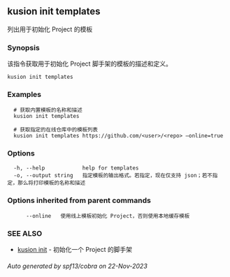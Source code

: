 ## kusion init templates

列出用于初始化 Project 的模板

### Synopsis

该指令获取用于初始化 Project 脚手架的模板的描述和定义。

```
kusion init templates
```

### Examples

```
  # 获取内置模板的名称和描述
  kusion init templates
  
  # 获取指定的在线仓库中的模板列表
  kusion init templates https://github.com/<user>/<repo> —online=true
```

### Options

```
  -h, --help            help for templates
  -o, --output string   指定模板的输出格式。若指定，现在仅支持 json；若不指定，那么将打印模板的名称和描述
```

### Options inherited from parent commands

```
      --online   使用线上模板初始化 Project，否则使用本地缓存模板
```

### SEE ALSO

* [kusion init](kusion_init.md)	 - 初始化一个 Project 的脚手架

###### Auto generated by spf13/cobra on 22-Nov-2023
